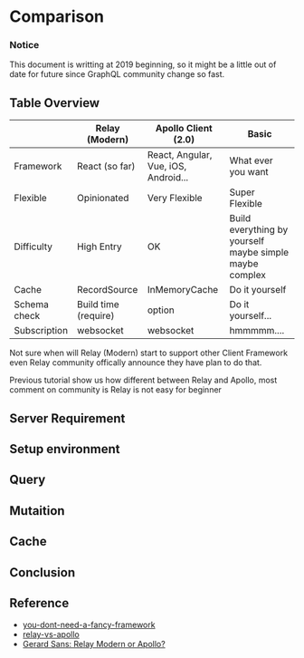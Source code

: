 # Comparison

### Notice
This document is writting at 2019 beginning,
so it might be a little out of date for future since GraphQL community change so fast.

## Table Overview
|              | Relay (Modern)       | Apollo Client (2.0)                  | Basic                                                   |
|--------------|----------------------|--------------------------------------|---------------------------------------------------------|
| Framework    | React (so far)       | React, Angular, Vue, iOS, Android... | What ever you want                                      |
| Flexible     | Opinionated          | Very Flexible                        | Super Flexible                                          |
| Difficulty   | High Entry           | OK                                   | Build everything by yourself maybe simple maybe complex |
| Cache        | RecordSource         | InMemoryCache                        | Do it yourself                                          |
| Schema check | Build time (require) | option                               | Do it yourself...                                       |
| Subscription | websocket            | websocket                            | hmmmmm....                                              |

Not sure when will Relay (Modern) start to support other Client Framework even Relay community offically announce they have plan to do that.

Previous tutorial show us how different between Relay and Apollo, most comment on community is Relay is not easy for beginner

## Server Requirement
## Setup environment
## Query
## Mutaition
## Cache
## Conclusion


## Reference
- [you-dont-need-a-fancy-framework](https://edgecoders.com/you-dont-need-a-fancy-framework-to-use-graphql-with-react-b47b436626fb)
- [relay-vs-apollo](https://www.prisma.io/blog/relay-vs-apollo-comparing-graphql-clients-for-react-apps-b40af58c1534)
- [Gerard Sans: Relay Modern or Apollo?](https://www.youtube.com/watch?v=7v03BxWnygo&t=235s)